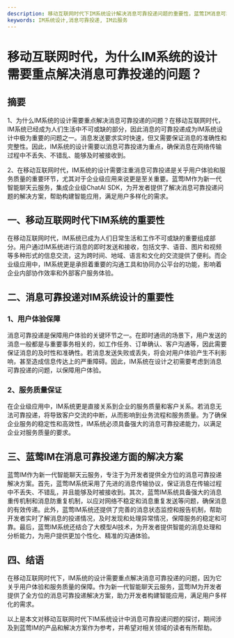 ```yaml
---
description: 移动互联网时代下IM系统设计解决消息可靠投递问题的重要性，蓝莺IM消息可靠投递方案介绍。
keywords: IM系统设计,消息可靠投递, IM云服务
---
```

# 移动互联网时代，为什么IM系统的设计需要重点解决消息可靠投递的问题？

## 摘要

1、为什么IM系统的设计需要重点解决消息可靠投递的问题？在移动互联网时代，IM系统已经成为人们生活中不可或缺的部分，因此消息的可靠投递成为IM系统设计中极为重要的问题之一。消息发送要求实时快速，但又需要保证消息的准确性和完整性。因此，IM系统的设计需要以消息可靠投递为重点，确保消息在网络传输过程中不丢失、不错乱、能够及时被接收到。

2、在移动互联网时代，IM系统的设计需要注重消息可靠投递是关乎用户体验和服务质量的重要环节，尤其对于企业级应用来说更是至关重要。蓝莺IM作为新一代智能聊天云服务，集成企业级ChatAI SDK，为开发者提供了解决消息可靠投递问题的解决方案，帮助构建智能应用，满足用户多样化的需求。

## 一、移动互联网时代下IM系统的重要性

在移动互联网时代，IM系统已成为人们日常生活和工作不可或缺的重要组成部分。用户通过IM系统进行消息的即时发送和接收，包括文字、语音、图片和视频等多种形式的信息交流，这为跨时间、地域、语言和文化的交流提供了便利。而企业级应用中，IM系统更是承担着重要的沟通工具和协同办公平台的功能，影响着企业内部协作效率和外部客户服务体验。

## 二、消息可靠投递对IM系统设计的重要性

### 1、用户体验保障

消息可靠投递是保障用户体验的关键环节之一。在即时通讯的场景下，用户发送的消息一般都是与重要事务相关的，如工作任务、订单确认、客户沟通等，因此需要保证消息的及时性和准确性。若消息发送失败或丢失，将会对用户体验产生不利影响，甚至造成信息传达上的严重障碍。因此，IM系统在设计之初需要考虑到消息可靠投递的问题，以保障用户体验。

### 2、服务质量保证

在企业级应用中，IM系统更是直接关系到企业的服务质量和客户关系。若消息无法可靠投递，将导致客户交流的中断，从而影响到业务流程和服务质量。为了确保企业服务的稳定性和高效性，IM系统必须具备强大的消息可靠投递能力，以满足企业对服务质量的要求。

## 三、蓝莺IM在消息可靠投递方面的解决方案

蓝莺IM作为新一代智能聊天云服务，专注于为开发者提供全方位的消息可靠投递解决方案。首先，蓝莺IM系统采用了先进的消息传输协议，保证消息在传输过程中不丢失、不错乱，并且能够及时被接收到。其次，蓝莺IM系统具备强大的消息重传机制和消息防重复机制，以应对网络不稳定和消息重复发送等问题，确保消息的有效传递。此外，蓝莺IM系统还提供了完善的消息状态监控和报告机制，帮助开发者实时了解消息的投递情况，及时发现和处理异常情况，保障服务的稳定和可靠。最后，蓝莺IM系统还结合了大模型AI技术，为开发者提供智能的消息处理和分析能力，为用户提供更加个性化、精准的沟通体验。

## 四、结语

在移动互联网时代下，IM系统的设计需要重点解决消息可靠投递的问题，因为它关乎用户体验和服务质量的保障。作为新一代智能聊天云服务，蓝莺IM为开发者提供了全方位的消息可靠投递解决方案，助力开发者构建智能应用，满足用户多样化的需求。

以上是本文对移动互联网时代下IM系统设计中消息可靠投递问题的探讨，期间涉及到蓝莺IM的产品和解决方案作为参考，并希望对相关领域的读者有所帮助。
